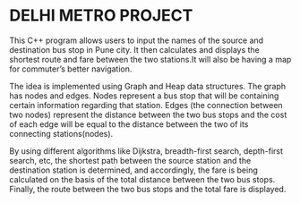 # DELHI METRO PROJECT

This C++ program allows users to input the names of the source and destination bus stop in Pune city. It then calculates and displays the shortest route and fare between the two stations.It will also be having a map for commuter’s better navigation.

The idea is implemented using Graph and Heap data structures.
The graph has nodes and edges. Nodes represent a bus stop that will be containing certain information regarding that station. Edges (the connection between two nodes) represent the distance between the two bus stops and the cost of each edge will be equal to the distance between the two of its connecting stations(nodes). 

By using different algorithms like Dijkstra, breadth-first search, depth-first search, etc, the shortest path between the source station and the destination station is determined, and accordingly, the fare is being calculated on the basis of the total distance between the two bus stops. Finally, the route between the two bus stops and the total fare is displayed.


	
